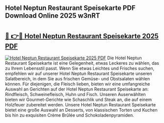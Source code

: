 ## Hotel Neptun Restaurant Speisekarte PDF Download Online 2025 w3nRT

# <h2><a href="http://gcacwx.nevu.top/?p=Hotel+Neptun+Restaurant+Speisekarte">🔗 👉🔴 Hotel Neptun Restaurant Speisekarte 2025 PDF</a></h2>

[![Hotel Neptun Restaurant Speisekarte 2025 PDF](https://i.imgur.com/dBaPXMq.png)](http://gcacwx.nevu.top/?p=Hotel+Neptun+Restaurant+Speisekarte)
Die Hotel Neptun Restaurant Speisekarte ist eine Gelegenheit, etwas Leckeres zu wählen, das zu Ihrem Lebensstil passt. Wenn Sie etwas Leichtes und Frisches suchen, empfehlen wir auf unserer Hotel Neptun Restaurant Speisekarte unseren Salatbereich, in dem Sie aus frischen Gemüse- und Obstsalaten wählen können. Für diejenigen, die Fleisch lieben, bieten wir eine umfangreiche Auswahl an Gerichten auf der Hotel Neptun Restaurant Speisekarte an: Rindfleisch, Schweinefleisch, Huhn und Fisch. Unseren Auserwählten bieten wir Gourmet-Gerichte wie Schaschlik und Steak an, die auf einem Holzfeuer zubereitet werden. Unsere Hotel Neptun Restaurant Speisekarte bietet eine große Auswahl an Desserts, von klassischen Torten und Kuchen bis hin zu exquisiten Crème Brûlée und Schokoladenpyramiden.
